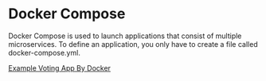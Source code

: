 # Docker Compose

Docker Compose is used to launch applications that consist of multiple microservices. To define an application, 
you only have to create a file called docker-compose.yml. 


[Example Voting App By Docker](example-voting-app)
